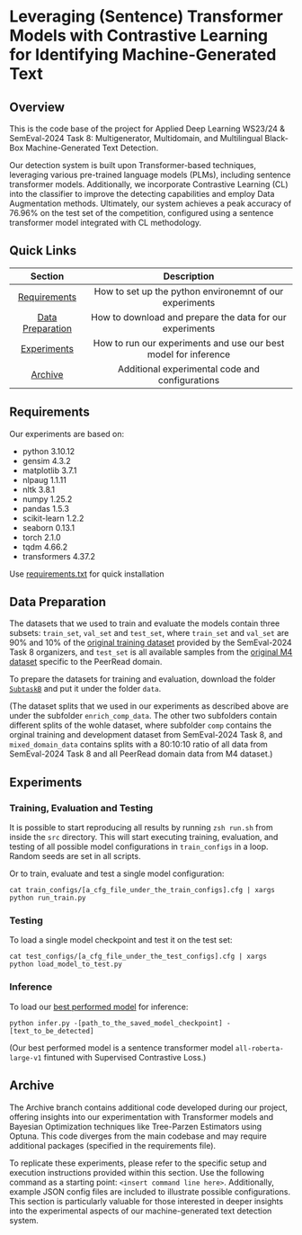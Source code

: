 # Leveraging (Sentence) Transformer Models with Contrastive Learning for Identifying Machine-Generated Text
## Overview
This is the code base of the project for Applied Deep Learning WS23/24 & SemEval-2024 Task 8: Multigenerator, Multidomain, and Multilingual Black-Box Machine-Generated Text Detection.

Our detection system is built upon Transformer-based techniques, leveraging various pre-trained language models (PLMs), including sentence transformer models. Additionally, we incorporate Contrastive Learning (CL) into the classifier to improve the detecting capabilities and employ Data Augmentation methods. Ultimately, our system achieves a peak accuracy of 76.96% on the test set of the competition, configured using a sentence transformer model integrated with CL methodology.

## Quick Links
| Section                                 | Description                                                     |
| :-------------------------------------: |:--------------------------------------------------------------: |
| [Requirements](#Requirements)           | How to set up the python environemnt of our experiments         |
| [Data Preparation](#Data-Preparation)   | How to download and prepare the data for our experiments        |
| [Experiments](#Experiments)             | How to run our experiments and use our best model for inference |
| [Archive](#Archive)                     | Additional experimental code and configurations                 |

## Requirements
Our experiments are based on:
* python 3.10.12
* gensim 4.3.2
* matplotlib 3.7.1
* nlpaug 1.1.11
* nltk 3.8.1
* numpy 1.25.2
* pandas 1.5.3
* scikit-learn 1.2.2
* seaborn 0.13.1
* torch 2.1.0
* tqdm 4.66.2
* transformers 4.37.2

Use [requirements.txt](requirements.txt) for quick installation

## Data Preparation
The datasets that we used to train and evaluate the models contain three subsets: `train_set`, `val_set` and `test_set`, where `train_set` and `val_set` are 90% and 10% of the [original training dataset](https://github.com/mbzuai-nlp/SemEval2024-task8) provided by the SemEval-2024 Task 8 organizers, and `test_set` is all available samples from the [original M4 dataset](https://github.com/mbzuai-nlp/M4) specific to the PeerRead domain.

To prepare the datasets for training and evaluation, download the folder [`SubtaskB`](https://drive.google.com/drive/folders/1Hh8kD9NlbKfJLpJ_BRvcckN20Xpxxjh_?usp=share_link) and put it under the folder `data`.

(The dataset splits that we used in our experiments as described above are under the subfolder `enrich_comp_data`. The other two subfolders contain different splits of the wohle dataset, where subfolder `comp` contains the orginal training and development dataset from SemEval-2024 Task 8, and `mixed_domain_data` contains splits with a 80:10:10 ratio of all data from SemEval-2024 Task 8 and all PeerRead domain data from M4 dataset.)

## Experiments
### Training, Evaluation and Testing
It is possible to start reproducing all results by running `zsh run.sh` from inside the `src` directory. This will start executing training, evaluation, and testing of all possible model configurations in `train_configs` in a loop. Random seeds are set in all scripts.

Or to train, evaluate and test a single model configuration:
```
cat train_configs/[a_cfg_file_under_the_train_configs].cfg | xargs python run_train.py
```

### Testing
To load a single model checkpoint and test it on the test set:
```
cat test_configs/[a_cfg_file_under_the_test_configs].cfg | xargs python load_model_to_test.py
```

### Inference
To load our [best performed model](https://drive.google.com/file/d/10VTeF4KGdZMtmkXCbNIFK49bsjOQKbuz/view?usp=share_link) for inference:
```
python infer.py -[path_to_the_saved_model_checkpoint] -[text_to_be_detected]
```
(Our best performed model is a sentence transformer model `all-roberta-large-v1` fintuned with Supervised Contrastive Loss.)

## Archive
The Archive branch contains additional code developed during our project, offering insights into our experimentation with Transformer models and Bayesian Optimization techniques like Tree-Parzen Estimators using Optuna. This code diverges from the main codebase and may require additional packages (specified in the requirements file).

To replicate these experiments, please refer to the specific setup and execution instructions provided within this section. Use the following command as a starting point: ```<insert command line here>```. Additionally, example JSON config files are included to illustrate possible configurations. This section is particularly valuable for those interested in deeper insights into the experimental aspects of our machine-generated text detection system.
